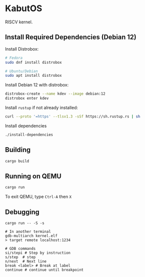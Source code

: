 # KabutOS

RISCV kernel.

## Install Required Dependencies (Debian 12)

Install Distrobox:

```bash
# Fedora
sudo dnf install distrobox

# Ubuntu/Debian
sudo apt install distrobox
```

Install Debian 12 with distrobox:

```bash
distrobox-create --name kdev --image debian:12
distrobox enter kdev
```

Install `rustup` if not already installed:

```bash
curl --proto '=https' --tlsv1.3 -sSf https://sh.rustup.rs | sh
```

Install dependencies

```bash
./install-dependencies
```

## Building

```bash
cargo build
```

## Running on QEMU

```bash
cargo run
```

To exit QEMU, type `Ctrl-A` then `X`

## Debugging

```
cargo run -- -S -s

# In another terminal
gdb-multiarch kernel.elf
> target remote localhost:1234

# GDB commands
si/stepi # Step by instruction
s/step  # step
n/next  # Next line
break <label> # Break at label
continue # continue until breakpoint
```
